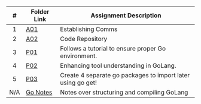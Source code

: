 |   #   | Folder Link | Assignment Description |
| :---: | ----------- | ---------------------- |
|   1    |   [A01](https://github.com/aelious/4143-PLC-Nagel/tree/main/Assignments/A01)          |       Establishing Comms                |
|   2    |   [A02](https://github.com/aelious/4143-PLC-Nagel/tree/main/Assignments/A02)          |       Code Repository                 |
|   3    |  [P01](https://github.com/aelious/4143-PLC-Nagel/tree/main/Assignments/P01)       | Follows a tutorial to ensure proper Go environment. |
|   4    |  [P02](https://github.com/aelious/4143-PLC-Nagel/tree/main/Assignments/P02)           | Enhancing tool understanding in GoLang.                       |
| 5 | [P03](https://github.com/aelious/4143-PLC-Nagel/tree/main/Assignments/P03) | Create 4 separate go packages to import later using go get!  |
| N/A | [Go Notes](https://github.com/aelious/4143-PLC-Nagel/tree/main/Assignments/GoLang-Notes) | Notes over structuring and compiling GoLang |

